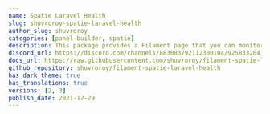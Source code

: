```yaml
---
name: Spatie Laravel Health
slug: shuvroroy-spatie-laravel-health
author_slug: shuvroroy
categories: [panel-builder, spatie]
description: This package provides a Filament page that you can monitor the health of your application by registering checks using the `spatie/laravel-health` package.
discord_url: https://discord.com/channels/883083792112300104/925833204148097075
docs_url: https://raw.githubusercontent.com/shuvroroy/filament-spatie-laravel-health/main/README.md
github_repository: shuvroroy/filament-spatie-laravel-health
has_dark_theme: true
has_translations: true
versions: [2, 3]
publish_date: 2021-12-29
---
```

